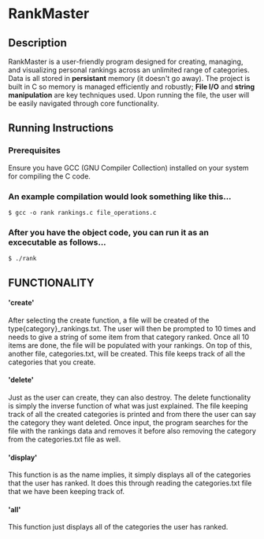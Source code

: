 # RankMaster

## Description

RankMaster is a user-friendly program designed for creating, managing, and visualizing personal rankings across an unlimited range of categories. Data is all stored in **persistant** memory (it doesn't go away). The project is built in C so memory is managed efficiently and robustly; **File I/O** and **string manipulation** are key techniques used. Upon running the file, the user will be easily navigated through core functionality.


## Running Instructions

### Prerequisites
Ensure you have GCC (GNU Compiler Collection) installed on your system for compiling the C code.

### An example compilation would look something like this...

```
$ gcc -o rank rankings.c file_operations.c 
```

### After you have the object code, you can run it as an excecutable as follows... 

```
$ ./rank
```


## FUNCTIONALITY

#### 'create'
After selecting the create function,  a file will be created of the type{category}_rankings.txt. 
The user will then be prompted to 10 times and needs to give a string of some item from that category ranked. Once all 10 items are done,
the file will be populated with your rankings. On top of this, another file, categories.txt, will be created. This file keeps track of all 
the categories that you create.

#### 'delete'
Just as the user can create, they can also destroy. The delete functionality is simply the inverse function of what was just explained. The file 
keeping track of all the created categories is printed and from there the user can say the category they want deleted. Once input, the program searches
for the file with the rankings data and removes it before also removing the category from the categories.txt file as well.

#### 'display'
This function is as the name implies, it simply displays all of the categories that the user has ranked. It does this through reading the categories.txt 
file that we have been keeping track of.

#### 'all'
This function just displays all of the categories the user has ranked.
